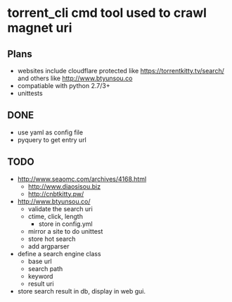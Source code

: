 # torrent_cli cmd tool used to crawl magnet uri
## Plans
- websites include cloudflare protected like https://torrentkitty.tv/search/ and others like http://www.btyunsou.co 
- compatiable with python 2.7/3+
- unittests
## DONE
- use yaml as config file
- pyquery to get entry url


## TODO
* http://www.seaomc.com/archives/4168.html
    * http://www.diaosisou.biz
    * http://cnbtkitty.pw/
* http://www.btyunsou.co/
    * validate the search uri
    * ctime, click, length
        * store in config.yml
    * mirror a site to do unittest
    * store hot search
    * add argparser
* define a search engine class
    * base url
    * search path
    * keyword
    * result uri
* store search result in db, display in web gui.
 